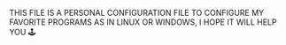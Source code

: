 THIS FILE IS A PERSONAL CONFIGURATION FILE TO CONFIGURE MY FAVORITE PROGRAMS AS IN LINUX OR WINDOWS, I HOPE IT WILL HELP YOU 🕹
